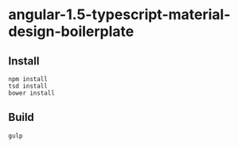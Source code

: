 # angular-1.5-typescript-material-design-boilerplate

## Install

```
npm install
tsd install
bower install
```

## Build

```
gulp
```
